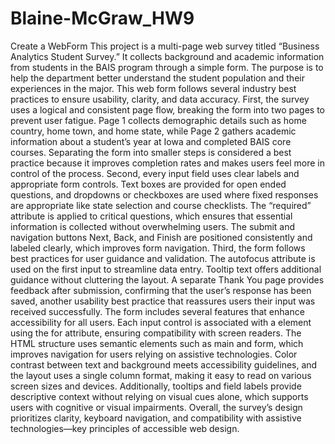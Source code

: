 # Blaine-McGraw_HW9
Create a WebForm
This project is a multi-page web survey titled “Business Analytics Student Survey.”
It collects background and academic information from students in the BAIS program through a simple form. The purpose is to help the department better understand the student population and their experiences in the major.
This web form follows several industry best practices to ensure usability, clarity, and data accuracy.
First, the survey uses a logical and consistent page flow, breaking the form into two pages to prevent user fatigue. Page 1 collects demographic details such as home country, home town, and home state, while Page 2 gathers academic information about a student’s year at Iowa and completed BAIS core courses. Separating the form into smaller steps is considered a best practice because it improves completion rates and makes users feel more in control of the process.
Second, every input field uses clear labels and appropriate form controls. Text boxes are provided for open ended questions, and dropdowns or checkboxes are used where fixed responses are appropriate like state selection and course checklists. The “required” attribute is applied to critical questions, which ensures that essential information is collected without overwhelming users. The submit and navigation buttons Next, Back, and Finish are positioned consistently and labeled clearly, which improves form navigation.
Third, the form follows best practices for user guidance and validation. The autofocus attribute is used on the first input to streamline data entry. Tooltip text offers additional guidance without cluttering the layout. A separate Thank You page provides feedback after submission, confirming that the user’s response has been saved, another usability best practice that reassures users their input was received successfully.
The form includes several features that enhance accessibility for all users.
Each input control is associated with a <label> element using the for attribute, ensuring compatibility with screen readers. The HTML structure uses semantic elements such as main and form, which improves navigation for users relying on assistive technologies. Color contrast between text and background meets accessibility guidelines, and the layout uses a single column format, making it easy to read on various screen sizes and devices. Additionally, tooltips and field labels provide descriptive context without relying on visual cues alone, which supports users with cognitive or visual impairments. Overall, the survey’s design prioritizes clarity, keyboard navigation, and compatibility with assistive technologies—key principles of accessible web design.
